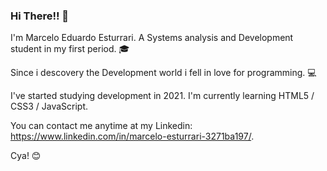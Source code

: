 ### Hi There!! 👋 ###

 I'm Marcelo Eduardo Esturrari. A Systems analysis and Development student in my first period. 🎓

 Since i descovery the Development world i fell in love for programming. 💻
 
 I've started studying development in 2021. I'm currently learning HTML5 / CSS3 / JavaScript. 
 
 You can contact me anytime at my Linkedin: https://www.linkedin.com/in/marcelo-esturrari-3271ba197/.
 
 Cya! 😊
